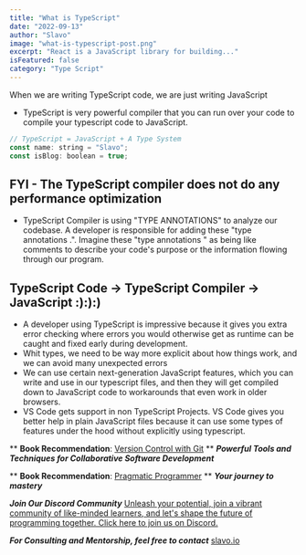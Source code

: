 ```yaml
---
title: "What is TypeScript"
date: "2022-09-13"
author: "Slavo"
image: "what-is-typescript-post.png"
excerpt: "React is a JavaScript library for building..."
isFeatured: false
category: "Type Script"
---
```


When we are writing TypeScript code, we are just writing JavaScript

- TypeScript is very powerful compiler that you can run over your code to compile your typescript code to JavaScript.

```js
// TypeScript = JavaScript + A Type System
const name: string = "Slavo";
const isBlog: boolean = true;
```

## FYI - The TypeScript compiler does not do any performance optimization

- TypeScript Compiler is using "TYPE ANNOTATIONS" to analyze our codebase. A developer is responsible for adding these "type annotations .". Imagine these "type annotations " as being like comments to describe your code's purpose or the information flowing through our program.

## TypeScript Code -> TypeScript Compiler -> JavaScript :):):)

- A developer using TypeScript is impressive because it gives you extra error checking where errors you would otherwise get as runtime can be caught and fixed early during development.
- Whit types, we need to be way more explicit about how things work, and we can avoid many unexpected errors
- We can use certain next-generation JavaScript features, which you can write and use in our typescript files, and then they will get compiled down to JavaScript code to workarounds that even work in older browsers.
- VS Code gets support in non TypeScript Projects. VS Code gives you better help in plain JavaScript files because it can use some types of features under the hood without explicitly using typescript.

\*\* **Book Recommendation**: [Version Control with Git](https://amzn.to/46xioqF)
\*\* **_Powerful Tools and Techniques for Collaborative Software Development_**

\*\* **Book Recommendation**: [Pragmatic Programmer](https://amzn.to/43h37XQ)
\*\* **_Your journey to mastery_**

**_Join Our Discord Community_** [Unleash your potential, join a vibrant community of like-minded learners, and let's shape the future of programming together. Click here to join us on Discord.](https://discord.gg/M7keEuaw)

**_For Consulting and Mentorship, feel free to contact_** [slavo.io](/contact)
